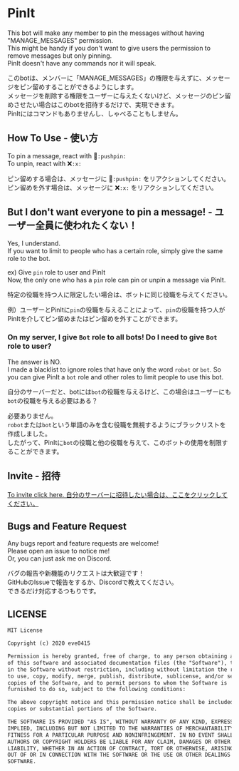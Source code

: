# PinIt
 This bot will make any member to pin the messages without having "MANAGE_MESSAGES" permission.  
 This might be handy if you don't want to give users the permission to remove messages but only pinning.  
 PinIt doesn't have any commands nor it will speak.  
 
 このbotは、メンバーに「MANAGE_MESSAGES」の権限を与えずに、メッセージをピン留めすることができるようにします。  
 メッセージを削除する権限をユーザーに与えたくないけど、メッセージのピン留めさせたい場合はこのbotを招待するだけで、実現できます。  
 PinItにはコマンドもありませんし、しゃべることもしません。
 
## How To Use - 使い方
 To pin a message, react with 📌`:pushpin:`  
 To unpin, react with ❌`:x:`  
 
 ピン留めする場合は、メッセージに 📌`:pushpin:` をリアクションしてください。  
 ピン留めを外す場合は、メッセージに ❌`:x:` をリアクションしてください。
 
## But I don't want everyone to pin a message! - ユーザー全員に使われたくない！
 Yes, I understand.  
 If you want to limit to people who has a certain role, simply give the same role to the bot.  
 
 ex) Give `pin` role to user and PinIt  
 Now, the only one who has a `pin` role can pin or unpin a message via PinIt.  
 
 特定の役職を持つ人に限定したい場合は、ボットに同じ役職を与えてください。 
 
 例）ユーザーとPinItに`pin`の役職を与えることによって、`pin`の役職を持つ人がPinItを介してピン留めまたはピン留めを外すことができます。
 
### On my server, I give `Bot` role to all bots! Do I need to give `Bot` role to user?
 The answer is NO.  
 I made a blacklist to ignore roles that have only the word `robot` or `bot`.
 So you can give PinIt a `bot` role and other roles to limit people to use this bot.
 
 自分のサーバーだと、botには`bot`の役職を与えるけど、この場合はユーザーにも`bot`の役職を与える必要はある？　　
 
 必要ありません。  
 `robot`または`bot`という単語のみを含む役職を無視するようにブラックリストを作成しました。  
 したがって、PinItに`bot`の役職と他の役職を与えて、このボットの使用を制限することができます。

## Invite - 招待
 [To invite click here. 自分のサーバーに招待したい場合は、ここをクリックしてください。](https://discord.com/api/oauth2/authorize?client_id=725287176748924968&permissions=73792&scope=bot)

## Bugs and Feature Request
 Any bugs report and feature requests are welcome!  
 Please open an issue to notice me!  
 Or, you can just ask me on Discord.  
 
 バグの報告や新機能のリクエストは大歓迎です！  
 GitHubのIssueで報告をするか、Discordで教えてください。  
 できるだけ対応するつもりです。  
 
## LICENSE
```txt
MIT License

Copyright (c) 2020 eve0415

Permission is hereby granted, free of charge, to any person obtaining a copy
of this software and associated documentation files (the "Software"), to deal
in the Software without restriction, including without limitation the rights
to use, copy, modify, merge, publish, distribute, sublicense, and/or sell
copies of the Software, and to permit persons to whom the Software is
furnished to do so, subject to the following conditions:

The above copyright notice and this permission notice shall be included in all
copies or substantial portions of the Software.

THE SOFTWARE IS PROVIDED "AS IS", WITHOUT WARRANTY OF ANY KIND, EXPRESS OR
IMPLIED, INCLUDING BUT NOT LIMITED TO THE WARRANTIES OF MERCHANTABILITY,
FITNESS FOR A PARTICULAR PURPOSE AND NONINFRINGEMENT. IN NO EVENT SHALL THE
AUTHORS OR COPYRIGHT HOLDERS BE LIABLE FOR ANY CLAIM, DAMAGES OR OTHER
LIABILITY, WHETHER IN AN ACTION OF CONTRACT, TORT OR OTHERWISE, ARISING FROM,
OUT OF OR IN CONNECTION WITH THE SOFTWARE OR THE USE OR OTHER DEALINGS IN THE
SOFTWARE.
```
